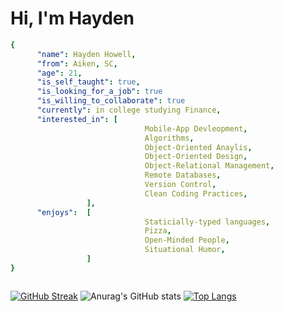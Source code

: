 # Hi, I'm **Hayden**
``` yaml 
{ 
      "name": Hayden Howell, 
      "from": Aiken, SC, 
      "age": 21,
      "is_self_taught": true, 
      "is_looking_for_a_job": true 
      "is_willing_to_collaborate": true
      "currently": in college studying Finance, 
      "interested_in": [
                              Mobile-App Devleopment, 
                              Algorithms,
                              Object-Oriented Anaylis, 
                              Object-Oriented Design,
                              Object-Relational Management, 
                              Remote Databases,
                              Version Control,
                              Clean Coding Practices, 
                 ],
      "enjoys":  [ 
                              Staticially-typed languages,
                              Pizza, 
                              Open-Minded People,
                              Situational Humor,
                 ] 
}



```
[![GitHub Streak](https://streak-stats.demolab.com/?user=hayde0264&theme=tokyonight)](https://git.io/streak-stats)
![Anurag's GitHub stats](https://github-readme-stats.vercel.app/api?username=hayde0264&show_icons=true&theme=tokyonight)
[![Top Langs](https://github-readme-stats.vercel.app/api/top-langs/?username=hayde0264&layout=compact&theme=tokyonight)](https://github.com/anuraghazra/github-readme-stats)
<!---
hayde0264/hayde0264 is a ✨ special ✨ repository because its `README.md` (this file) appears on your GitHub profile.
You can click the Preview link to take a look at your changes.
--->
